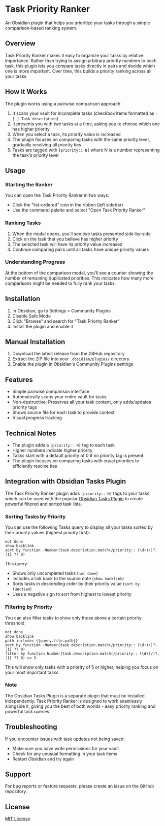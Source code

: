 # Task Priority Ranker

An Obsidian plugin that helps you prioritize your tasks through a simple comparison-based ranking system.

## Overview

Task Priority Ranker makes it easy to organize your tasks by relative importance. Rather than trying to assign arbitrary priority numbers to each task, this plugin lets you compare tasks directly in pairs and decide which one is more important. Over time, this builds a priority ranking across all your tasks.

## How it Works

The plugin works using a pairwise comparison approach:

1. It scans your vault for incomplete tasks (checkbox items formatted as `- [ ] Task description`)
2. It presents you with two tasks at a time, asking you to choose which one has higher priority
3. When you select a task, its priority value is increased
4. The plugin focuses on comparing tasks with the same priority level, gradually resolving all priority ties
5. Tasks are tagged with `[priority:: N]` where N is a number representing the task's priority level

## Usage

### Starting the Ranker

You can open the Task Priority Ranker in two ways:

- Click the "list-ordered" icon in the ribbon (left sidebar)
- Use the command palette and select "Open Task Priority Ranker"

### Ranking Tasks

1. When the modal opens, you'll see two tasks presented side-by-side
2. Click on the task that you believe has higher priority
3. The selected task will have its priority value increased
4. Continue comparing pairs until all tasks have unique priority values

### Understanding Progress

At the bottom of the comparison modal, you'll see a counter showing the number of remaining duplicated priorities. This indicates how many more comparisons might be needed to fully rank your tasks.

## Installation

1. In Obsidian, go to Settings > Community Plugins
2. Disable Safe Mode
3. Click "Browse" and search for "Task Priority Ranker"
4. Install the plugin and enable it

## Manual Installation

1. Download the latest release from the GitHub repository
2. Extract the ZIP file into your `.obsidian/plugins/` directory
3. Enable the plugin in Obsidian's Community Plugins settings

## Features

- Simple pairwise comparison interface
- Automatically scans your entire vault for tasks
- Non-destructive: Preserves all your task content, only adds/updates priority tags
- Shows source file for each task to provide context
- Visual progress tracking

## Technical Notes

- The plugin adds a `[priority:: N]` tag to each task
- Higher numbers indicate higher priority
- Tasks start with a default priority of 0 if no priority tag is present
- The plugin focuses on comparing tasks with equal priorities to efficiently resolve ties

## Integration with Obsidian Tasks Plugin

The Task Priority Ranker plugin adds `[priority:: N]` tags to your tasks which can be used with the popular [Obsidian Tasks Plugin](https://github.com/obsidian-tasks-group/obsidian-tasks) to create powerful filtered and sorted task lists.

### Sorting Tasks by Priority

You can use the following Tasks query to display all your tasks sorted by their priority values (highest priority first):

```tasks
not done
show backlink
sort by function -Number(task.description.match(/priority:: (\d+)/)?.[1] ?? 0)
```

This query:
- Shows only uncompleted tasks (`not done`)
- Includes a link back to the source note (`show backlink`)
- Sorts tasks in descending order by their priority value (`sort by function`)
- Uses a negative sign to sort from highest to lowest priority

### Filtering by Priority

You can also filter tasks to show only those above a certain priority threshold:

```tasks
not done
show backlink
path includes {{query.file.path}}
sort by function -Number(task.description.match(/priority:: (\d+)/)?.[1] ?? 0)
filter by function Number(task.description.match(/priority:: (\d+)/)?.[1] ?? 0) >= 5
```

This will show only tasks with a priority of 5 or higher, helping you focus on your most important tasks.

### Note

The Obsidian Tasks Plugin is a separate plugin that must be installed independently. Task Priority Ranker is designed to work seamlessly alongside it, giving you the best of both worlds - easy priority ranking and powerful task queries.

## Troubleshooting

If you encounter issues with task updates not being saved:
- Make sure you have write permissions for your vault
- Check for any unusual formatting in your task items
- Restart Obsidian and try again

## Support

For bug reports or feature requests, please create an issue on the GitHub repository.

## License

[MIT License](LICENSE)
